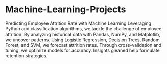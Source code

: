 # Machine-Learning-Projects
Predicting Employee Attrition Rate with Machine Learning
Leveraging Python and classification algorithms, we tackle the challenge of employee attrition. By analyzing historical data with Pandas, NumPy, and Matplotlib, we uncover patterns. Using Logistic Regression, Decision Trees, Random Forest, and SVM, we forecast attrition rates. Through cross-validation and tuning, we optimize models for accuracy. Insights gleaned help formulate retention strategies.
